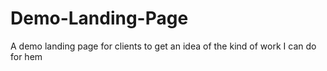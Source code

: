 # Demo-Landing-Page
A demo landing page for clients to get an idea of the kind of work I can do for hem 
